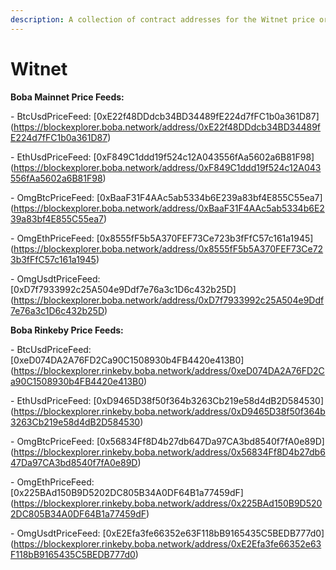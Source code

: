 ```yaml
---
description: A collection of contract addresses for the Witnet price oracles on Boba
---
```


# Witnet

**Boba Mainnet Price Feeds:**

&#x20;   \- BtcUsdPriceFeed: \[0xE22f48DDdcb34BD34489fE224d7fFC1b0a361D87]\(https://blockexplorer.boba.network/address/0xE22f48DDdcb34BD34489fE224d7fFC1b0a361D87)

&#x20;   \- EthUsdPriceFeed: \[0xF849C1ddd19f524c12A043556fAa5602a6B81F98]\(https://blockexplorer.boba.network/address/0xF849C1ddd19f524c12A043556fAa5602a6B81F98)

&#x20;   \- OmgBtcPriceFeed: \[0xBaaF31F4AAc5ab5334b6E239a83bf4E855C55ea7]\(https://blockexplorer.boba.network/address/0xBaaF31F4AAc5ab5334b6E239a83bf4E855C55ea7)

&#x20;   \- OmgEthPriceFeed: \[0x8555fF5b5A370FEF73Ce723b3fFfC57c161a1945]\(https://blockexplorer.boba.network/address/0x8555fF5b5A370FEF73Ce723b3fFfC57c161a1945)

&#x20;   \- OmgUsdtPriceFeed: \[0xD7f7933992c25A504e9Ddf7e76a3c1D6c432b25D]\(https://blockexplorer.boba.network/address/0xD7f7933992c25A504e9Ddf7e76a3c1D6c432b25D)



**Boba Rinkeby Price Feeds:**

&#x20;   \- BtcUsdPriceFeed: \[0xeD074DA2A76FD2Ca90C1508930b4FB4420e413B0]\(https://blockexplorer.rinkeby.boba.network/address/0xeD074DA2A76FD2Ca90C1508930b4FB4420e413B0)

&#x20;   \- EthUsdPriceFeed: \[0xD9465D38f50f364b3263Cb219e58d4dB2D584530]\(https://blockexplorer.rinkeby.boba.network/address/0xD9465D38f50f364b3263Cb219e58d4dB2D584530)

&#x20;   \- OmgBtcPriceFeed: \[0x56834Ff8D4b27db647Da97CA3bd8540f7fA0e89D]\(https://blockexplorer.rinkeby.boba.network/address/0x56834Ff8D4b27db647Da97CA3bd8540f7fA0e89D)

&#x20;   \- OmgEthPriceFeed: \[0x225BAd150B9D5202DC805B34A0DF64B1a77459dF]\(https://blockexplorer.rinkeby.boba.network/address/0x225BAd150B9D5202DC805B34A0DF64B1a77459dF)

&#x20;   \- OmgUsdtPriceFeed: \[0xE2Efa3fe66352e63F118bB9165435C5BEDB777d0]\(https://blockexplorer.rinkeby.boba.network/address/0xE2Efa3fe66352e63F118bB9165435C5BEDB777d0)

